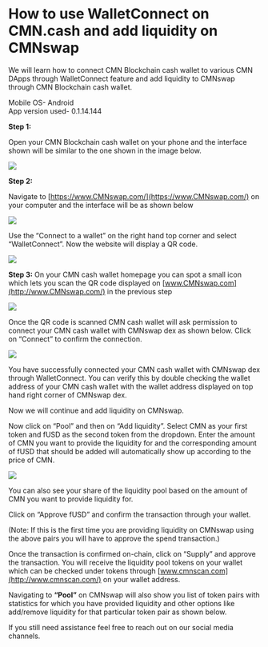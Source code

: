 # How to use WalletConnect on CMN.cash and add liquidity on CMNswap

We will learn how to connect CMN Blockchain cash wallet to various CMN DApps through WalletConnect feature and add liquidity to CMNswap through CMN Blockchain cash wallet.

Mobile OS- Android  
App version used- 0.1.14.144

**Step 1:**

Open your CMN Blockchain cash wallet on your phone and the interface shown will be similar to the one shown in the image below.

![](../.gitbook/assets/0%20%283%29.jpeg)

**Step 2:**

Navigate to [https://www.CMNswap.com/](https://www.CMNswap.com/) on your computer and the interface will be as shown below

![](../.gitbook/assets/1%20%2817%29.png)

Use the “Connect to a wallet” on the right hand top corner and select “WalletConnect”. Now the website will display a QR code.

![](../.gitbook/assets/2%20%2817%29.png)

**Step 3:** On your CMN cash wallet homepage you can spot a small icon which lets you scan the QR code displayed on [www.CMNswap.com](http://www.CMNswap.com/) in the previous step  


![](../.gitbook/assets/3%20%283%29.jpeg)

Once the QR code is scanned CMN cash wallet will ask permission to connect your CMN cash wallet with CMNswap dex as shown below. Click on “Connect” to confirm the connection.

![](../.gitbook/assets/4%20%283%29.jpeg)

You have successfully connected your CMN cash wallet with CMNswap dex through WalletConnect. You can verify this by double checking the wallet address of your CMN cash wallet with the wallet address displayed on top hand right corner of CMNswap dex.

Now we will continue and add liquidity on CMNswap.

Now click on “Pool” and then on “Add liquidity”. Select CMN as your first token and fUSD as the second token from the dropdown. Enter the amount of CMN you want to provide the liquidity for and the corresponding amount of fUSD that should be added will automatically show up according to the price of CMN.  

![](../.gitbook/assets/5%20%2813%29.png)

You can also see your share of the liquidity pool based on the amount of CMN you want to provide liquidity for. 

Click on “Approve fUSD” and confirm the transaction through your wallet. 

\(Note: If this is the first time you are providing liquidity on CMNswap using the above pairs you will have to approve the spend transaction.\) 

Once the transaction is confirmed on-chain, click on “Supply” and approve the transaction. You will receive the liquidity pool tokens on your wallet which can be checked under tokens through [www.cmnscan.com](http://www.cmnscan.com/) on your wallet address.

Navigating to **“Pool”** on CMNswap will also show you list of token pairs with statistics for which you have provided liquidity and other options like add/remove liquidity for that particular token pair as shown below.  


If you still need assistance feel free to reach out on our social media channels.

